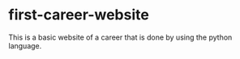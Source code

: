 # first-career-website
This is a basic website of a career that is done by using the python language.
